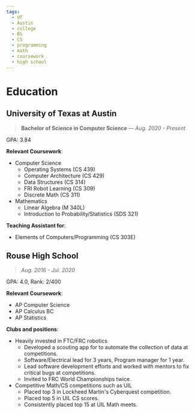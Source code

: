 ```yaml
---
tags:
  - UT
  - Austin
  - college
  - BS
  - CS
  - programming
  - math
  - coursework
  - high school
---
```

# Education

## University of Texas at Austin
> **Bachelor of Science in Computer Science** &mdash; *Aug. 2020 - Present*

GPA: 3.84

**Relevant Coursework**:
* Computer Science
  * Operating Systems (CS 439)
  * Computer Architecture (CS 429)
  * Data Structures (CS 314)
  * FRI Robot Learning (CS 309)
  * Discrete Math (CS 311)
* Mathematics
  * Linear Algebra (M 340L)
  * Introduction to Probability/Statistics (SDS 321)

**Teaching Assistant for**:
* Elements of Computers/Programming (CS 303E)



## Rouse High School
> *Aug. 2016 - Jul. 2020*

GPA: 4.0, Rank: 2/400

**Relevant Coursework**:
* AP Computer Science
* AP Calculus BC
* AP Statistics

**Clubs and positions**: 
* Heavily invested in FTC/FRC robotics
    * Developed a scouting app for to automate the collection of data at competitions.
    * Software/Electrical lead for 3 years, Program manager for 1 year.
    * Lead software development efforts and worked with mentors to fix critical bugs at competitions.
    * Invited to FRC World Championships twice.
* Competitive Math/CS competitions such as UIL
    * Placed top 3 in Lockheed Martin's Cyberquest competition.
    * Placed top 5 in UIL CS scores.
    * Consistently placed top 15 at UIL Math meets.